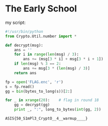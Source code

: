 # The Early School

my script:

```python
#!/usr/bin/python
from Crypto.Util.number import *

def decrypt(msg):
    ans = ''
    for i in range(len(msg) / 3):
        ans += (msg[3 * i] + msg[3 * i + 1])
    if len(msg) % 3 == 2:
        ans += msg[3 * (len(msg) / 3)]    
    return ans

fp = open('FLAG.enc', 'r')
s = fp.read()
gg = bin(bytes_to_long(s))[2:]

for _ in xrange(20):    # flag in round 18 
    gg = decrypt(gg)
    print _, ":", long_to_bytes(int(gg, 2))
```

`ASIS{50_S1mPl3_CryptO__4__warmup____}`
